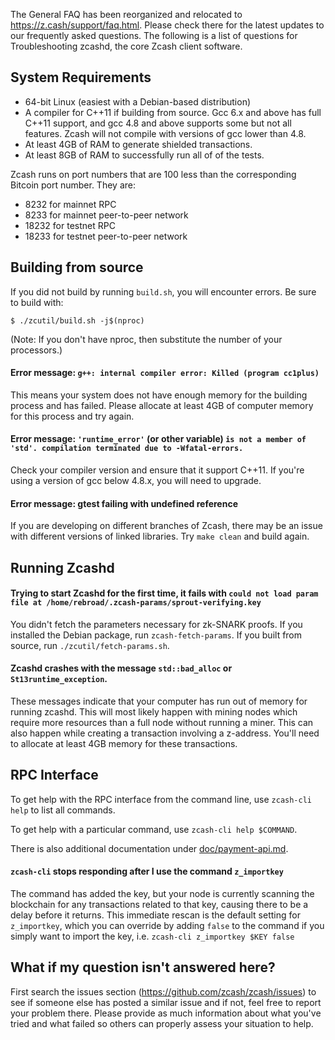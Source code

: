 The General FAQ has been reorganized and relocated to https://z.cash/support/faq.html. Please check there for the latest updates to our frequently asked questions. The following is a list of questions for Troubleshooting zcashd, the core Zcash client software.

## System Requirements

+ 64-bit Linux (easiest with a Debian-based distribution)
+ A compiler for C++11 if building from source. Gcc 6.x and above has full C++11 support, and gcc 4.8 and above supports some but not all features. Zcash will not compile with versions of gcc lower than 4.8.
+ At least 4GB of RAM to generate shielded transactions.
+ At least 8GB of RAM to successfully run all of of the tests.

Zcash runs on port numbers that are 100 less than the corresponding Bitcoin port number. They are:

+ 8232 for mainnet RPC
+ 8233 for mainnet peer-to-peer network
+ 18232 for testnet RPC
+ 18233 for testnet peer-to-peer network

## Building from source

If you did not build by running `build.sh`, you will encounter errors. Be sure to build with:
```
$ ./zcutil/build.sh -j$(nproc)
```
(Note: If you don't have nproc, then substitute the number of your processors.)

#### Error message: `g++: internal compiler error: Killed (program cc1plus)`

This means your system does not have enough memory for the building process and has failed. Please allocate at least 4GB of computer memory for this process and try again.

#### Error message: `'runtime_error'` (or other variable) `is not a member of 'std'. compilation terminated due to -Wfatal-errors.`

Check your compiler version and ensure that it support C++11. If you're using a version of gcc below 4.8.x, you will need to upgrade.

#### Error message: gtest failing with undefined reference

If you are developing on different branches of Zcash, there may be an issue with different versions of linked libraries. Try `make clean` and build again.

## Running Zcashd

#### Trying to start Zcashd for the first time, it fails with `could not load param file at /home/rebroad/.zcash-params/sprout-verifying.key`

You didn't fetch the parameters necessary for zk-SNARK proofs. If you installed the Debian package, run `zcash-fetch-params`. If you built from source, run `./zcutil/fetch-params.sh`.

#### Zcashd crashes with the message `std::bad_alloc` or `St13runtime_exception`.

These messages indicate that your computer has run out of memory for running zcashd. This will most likely happen with mining nodes which require more resources than a full node without running a miner. This can also happen while creating a transaction involving a z-address. You'll need to allocate at least 4GB memory for these transactions.

## RPC Interface

To get help with the RPC interface from the command line, use `zcash-cli help` to list all commands. 

To get help with a particular command, use `zcash-cli help $COMMAND`. 

There is also additional documentation under [doc/payment-api.md](https://github.com/zcash/zcash/blob/v1.0.4/doc/payment-api.md). 

#### `zcash-cli` stops responding after I use the command `z_importkey`

The command has added the key, but your node is currently scanning the blockchain for any transactions related to that key, causing there to be a delay before it returns. This immediate rescan is the default setting for `z_importkey`, which you can override by adding `false` to the command if you simply want to import the key, i.e. `zcash-cli z_importkey $KEY false`

#### 

## What if my question isn't answered here?

First search the issues section (https://github.com/zcash/zcash/issues) to see if someone else has posted a similar issue and if not, feel free to report your problem there. Please provide as much information about what you've tried and what failed so others can properly assess your situation to help.

